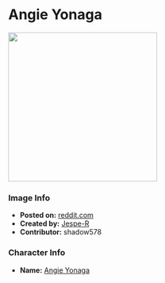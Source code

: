 # Angie Yonaga

<img src="https://raw.githubusercontent.com/shadow578/Project-Padoru/master/Padoru/U_Jespe-R/danganronpa-angie-yonaga.png" height="300">

### Image Info
* **Posted on:**     [reddit.com](https://www.reddit.com/r/Padoru/comments/g3oeda/daily_padoru_109_angie_yonaga_danganronpa/)
* **Created by:**    [Jespe-R](https://github.com/shadow578/Project-Padoru/blob/master/table-of-contents/creators/JespeR.md)
* **Contributor:**   shadow578

### Character Info
* **Name:**   [Angie Yonaga](https://myanimelist.net/character/157605)


